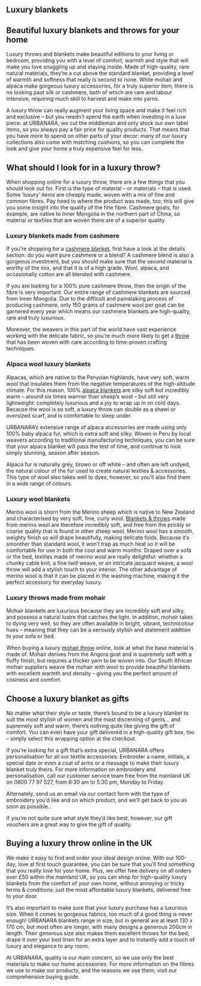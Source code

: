 ## Luxury blankets

## Beautiful luxury blankets and throws for your home

Luxury throws and blankets make beautiful editions to your living or bedroom, providing you with a level of comfort, warmth and style that will make you love snuggling up and staying inside. Made of high-quality, rare natural materials, they’re a cut above the standard blanket, providing a level of warmth and softness that really is second to none. While mohair and alpaca make gorgeous luxury accessories, for a truly superior item, there is no looking past silk or cashmere, both of which are rare and labour intensive, requiring much skill to harvest and make into yarns.

A luxury throw can really augment your living space and make it feel rich and exclusive – but you needn’t spend the earth when investing in a luxe piece: at URBANARA, we cut the middleman and only stock our own label items, so you always pay a fair price for quality products. That means that you have more to spend on other parts of your decor: many of our luxury collections also come with matching cushions, so you can complete the look and give your home a truly expensive feel for less.

## What should I look for in a luxury throw?

When shopping online for a luxury throw, there are a few things that you should look out for. First is the type of material – or materials – that is used. Some ‘luxury’ items are cheaply made, woven with a mix of fine and common fibres. Pay heed to where the product was made, too; this will give you some insight into the quality of the fine fibre. Cashmere goats, for example, are native to Inner Mongolia in the northern part of China, so material or textiles that are woven there are of a superior quality.

### Luxury blankets made from cashmere

If you’re shopping for a [cashmere blanket](https://www.urbanara.co.uk/blankets-throws/cashmere-blankets), first have a look at the details section: do you want pure cashmere or a blend? A cashmere blend is also a gorgeous investment, but you should make sure that the second material is worthy of the mix, and that it is of a high grade. Wool, alpaca, and occasionally cotton are all blended with cashmere.

If you are looking for a 100% pure cashmere throw, then the origin of the fibre is very important. Our entire range of cashmere blankets are sourced from Inner Mongolia. Due to the difficult and painstaking process of producing cashmere, only 150 grams of cashmere wool per goat can be garnered every year which means our cashmere blankets are high-quality, rare and truly luxurious.

Moreover, the weavers in this part of the world have vast experience working with the delicate fabric, so you’re much more likely to get a [throw](https://www.urbanara.co.uk/blankets-throws/throws) that has been woven with care according to time-proven crafting techniques.

### Alpaca wool luxury blankets

Alpacas, which are native to the Peruvian highlands, have very soft, warm wool that insulates them from the negative temperatures of the high-altitude climate. For this reason, 100% [alpaca blankets](https://www.urbanara.co.uk/blankets-throws/alpaca-blankets) are silky soft but incredibly warm – around six times warmer than sheep’s wool – but still very lightweight: completely luxurious and a joy to wrap up in on cold days. Because the wool is so soft, a luxury throw can double as a shawl or oversized scarf, and is comfortable to sleep under.

URBANARA’s extensive range of alpaca accessories are made using only 100% baby alpaca fur, which is extra soft and silky. Woven in Peru by local weavers according to traditional manufacturing techniques, you can be sure that your alpaca blanket will pass the test of time, and continue to look simply stunning, season after season.

Alpaca fur is naturally grey, brown or off white – and often are left undyed, the natural colour of the fur used to create natural textiles & accessories. This type of wool also takes well to dyes, however, so you’ll also find them in a wide range of colours.

### Luxury wool blankets

Merino wool is shorn from the Merino sheep which is native to New Zealand and characterised by very soft, fine, curly wool. [Blankets & throws](https://www.urbanara.co.uk/blankets-throws) made from merino wool are therefore incredibly soft, and free from the prickly or coarse quality that is found in other sheep wool. Merino wool has a smooth, weighty finish so will drape beautifully, making delicate folds. Because it’s smoother than standard wool, it won’t trap as much heat so it will be comfortable for use in both the cool and warm months. Draped over a sofa or the bed, textiles made of merino wool are really delightful: whether a chunky cable knit, a fine twill weave, or an intricate jacquard weave, a wool throw will add a stylish touch to your interior. The other advantage of merino wool is that it can be placed in the washing machine, making it the perfect accessory for everyday luxury.

### Luxury throws made from mohair

Mohair blankets are luxurious because they are incredibly soft and silky, and possess a natural lustre that catches the light. In addition, mohair takes to dying very well, so they are often available in bright, vibrant, technicolour hues – meaning that they can be a seriously stylish and statement addition to your sofa or bed.

When buying a luxury [mohair throw](https://www.urbanara.co.uk/blankets-throws/mohair-blankets) online, look at what the base material is made of. Mohair derives from the Angora goat and is supremely soft with a fluffy finish, but requires a thicker yarn to be woven into. Our South African mohair suppliers weave the mohair with wool to provide beautiful blankets with excellent warmth and density – giving you the perfect amount of cosiness and comfort.

## Choose a luxury blanket as gifts

No matter what their style or taste, there’s bound to be a luxury blanket to suit the most stylish of women and the most discerning of gents… and supremely soft and warm, there’s nothing quite like giving the gift of comfort. You can even have your gift delivered in a high-quality gift box, too – simply select this wrapping option at the checkout.

If you’re looking for a gift that’s extra special, URBANARA offers personalisation for all our textile accessories. Embroider a name, initials, a special date or even a coat of arms or a message to make their luxury blanket truly theirs. For more information on embroidery and personalisation, call our customer service team free from the mainland UK on 0800 77 97 527, from 8:30 am to 5:30 pm, Monday to Friday.

Alternately, send us an email via our contact form with the type of embroidery you’d like and on which product, and we’ll get back to you as soon as possible.. 

If you’re not quite sure what style they’d like best, however, our gift vouchers are a great way to give the gift of quality.

## Buying a luxury throw online in the UK

We make it easy to find and order your ideal design online. With our 100-day, love at first touch guarantee, you can be sure that you’ll find something that you really love for your home. Plus, we offer free delivery on all orders over £50 within the mainland UK, so you can shop for high-quality luxury blankets from the comfort of your own home, without annoying or tricky terms & conditions: just the most affordable luxury blankets, delivered free to your door.

It’s also important to make sure that your luxury purchase has a luxurious size. When it comes to gorgeous fabrics, too much of a good thing is never enough! URBANARA blankets range in size, but in general are at least 130 x 170 cm, but most often are longer, with many designs a generous 200cm in length. Their generous size also makes them excellent throws for the bed; drape it over your bed linen for an extra layer and to instantly add a touch of luxury and elegance to any room.

At URBANARA, quality is our main concern, so we use only the best materials to make our home accessories. For more information on the fibres we use to make our products, and the reasons we use them, visit our comprehensive buying guide.
